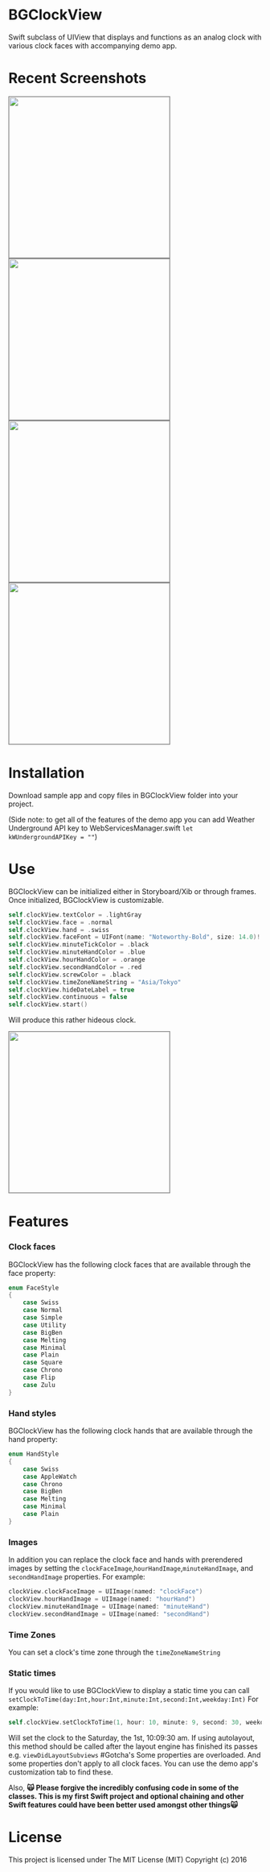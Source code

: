 # BGClockView
Swift subclass of UIView that displays and functions as an analog clock with various clock faces with accompanying demo app.

# Recent Screenshots 
<img style="border: gray 1px solid;" width="320px" src="./Screenshot1.png"></img>
<img style="border: gray 1px solid;" width="320px" src="./Screenshot2.png"></img>
<img style="border: gray 1px solid;" width="320px" src="./Screenshot3.png"></img>
<img style="border: gray 1px solid;" width="320px" src="./Screenshot4.png"></img>

# Installation
Download sample app and copy files in BGClockView folder into your project.

(Side note: to get all of the features of the demo app you can add Weather Underground API key to WebServicesManager.swift `let kWUndergroundAPIKey = ""`)

# Use
BGClockView can be initialized either in Storyboard/Xib or through frames. Once initialized, BGClockView is customizable. 

```Swift
self.clockView.textColor = .lightGray
self.clockView.face = .normal
self.clockView.hand = .swiss
self.clockView.faceFont = UIFont(name: "Noteworthy-Bold", size: 14.0)!
self.clockView.minuteTickColor = .black
self.clockView.minuteHandColor = .blue
self.clockView.hourHandColor = .orange
self.clockView.secondHandColor = .red
self.clockView.screwColor = .black
self.clockView.timeZoneNameString = "Asia/Tokyo"
self.clockView.hideDateLabel = true
self.clockView.continuous = false
self.clockView.start()
```
Will produce this rather hideous clock.

<img style="border: gray 1px solid;" width="320px" src="./Screenshot5.png"></img>

# Features

### Clock faces

BGClockView has the following clock faces that are available through the face property:
```Swift
enum FaceStyle
{
    case Swiss
    case Normal
    case Simple
    case Utility
    case BigBen
    case Melting
    case Minimal
    case Plain
    case Square
    case Chrono
    case Flip
    case Zulu
}
```
### Hand styles
BGClockView has the following clock hands that are available through the hand property:
```Swift
enum HandStyle
{
    case Swiss
    case AppleWatch
    case Chrono
    case BigBen
    case Melting
    case Minimal
    case Plain
}
```
### Images
In addition you can replace the clock face and hands with prerendered images by setting the `clockFaceImage`,`hourHandImage`,`minuteHandImage`, and `secondHandImage` properties. For example:

```Swift
clockView.clockFaceImage = UIImage(named: "clockFace")
clockView.hourHandImage = UIImage(named: "hourHand")
clockView.minuteHandImage = UIImage(named: "minuteHand")
clockView.secondHandImage = UIImage(named: "secondHand")
```
### Time Zones
You can set a clock's time zone through the `timeZoneNameString`

### Static times
If you would like to use BGClockView to display a static time you can call `setClockToTime(day:Int,hour:Int,minute:Int,second:Int,weekday:Int)`
For example:
```Swift
self.clockView.setClockToTime(1, hour: 10, minute: 9, second: 30, weekday: 6)
```
Will set the clock to the Saturday, the 1st, 10:09:30 am.
If using autolayout, this method should be called after the layout engine has finished its passes e.g. `viewDidLayoutSubviews`
#Gotcha's
Some properties are overloaded. And some properties don't apply to all clock faces. You can use the demo app's customization tab to find these.

Also, **🙀 Please forgive the incredibly confusing code in some of the classes. This is my first Swift project and optional chaining and other Swift features could have been better used amongst other things🙀**

# License
This project is licensed under The MIT License (MIT)
Copyright (c) 2016
